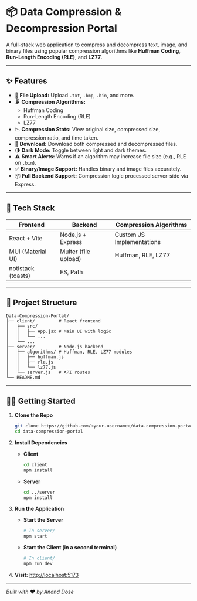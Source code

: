 # 📦 Data Compression & Decompression Portal

A full-stack web application to compress and decompress text, image, and binary files using popular compression algorithms like **Huffman Coding**, **Run-Length Encoding (RLE)**, and **LZ77**.

---

## ✨ Features

- 🔼 **File Upload:** Upload `.txt`, `.bmp`, `.bin`, and more.
- 🗜️ **Compression Algorithms:**
  - Huffman Coding
  - Run-Length Encoding (RLE)
  - LZ77
- 📉 **Compression Stats:** View original size, compressed size, compression ratio, and time taken.
- 💾 **Download:** Download both compressed and decompressed files.
- 🌗 **Dark Mode:** Toggle between light and dark themes.
- ⚠️ **Smart Alerts:** Warns if an algorithm may increase file size (e.g., RLE on `.bin`).
- ✅ **Binary/Image Support:** Handles binary and image files accurately.
- 📦 **Full Backend Support:** Compression logic processed server-side via Express.

---

## 🚀 Tech Stack

| Frontend                | Backend                | Compression Algorithms          |
|-------------------------|------------------------|---------------------------------|
| React + Vite            | Node.js + Express      | Custom JS Implementations       |
| MUI (Material UI)       | Multer (file upload)   | Huffman, RLE, LZ77              |
| notistack (toasts)      | FS, Path               |                                 |

---

## 📂 Project Structure

```
Data-Compression-Portal/
├── client/         # React frontend
│   ├── src/
│   │   ├── App.jsx # Main UI with logic
│   │   └── ...
│   └── ...
├── server/         # Node.js backend
│   ├── algorithms/ # Huffman, RLE, LZ77 modules
│   │   ├── huffman.js
│   │   ├── rle.js
│   │   └── lz77.js
│   └── server.js   # API routes
└── README.md
```

---

## 🧑‍💻 Getting Started

1. **Clone the Repo**
    ```bash
    git clone https://github.com/<your-username>/data-compression-portal.git
    cd data-compression-portal
    ```

2. **Install Dependencies**

    - **Client**
        ```bash
        cd client
        npm install
        ```

    - **Server**
        ```bash
        cd ../server
        npm install
        ```

3. **Run the Application**

    - **Start the Server**
        ```bash
        # In server/
        npm start
        ```

    - **Start the Client (in a second terminal)**
        ```bash
        # In client/
        npm run dev
        ```

4. **Visit:** [http://localhost:5173](http://localhost:5173)

---

_Built with ❤️ by Anand Dose_
